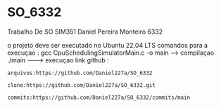 # SO_6332
 Trabalho De SO SIM351
 Daniel Pereira Monteiro 6332
 
 o projeto deve ser executado no Ubuntu 22.04 LTS
 comandos para a execuçao : 
 gcc CpuSchedulingSimulatorMain.c -o main --> compilaçao 
 ./main ---> execuçao 
 link github :

    arquivos:https://github.com/Daniel227a/SO_6332

    clone:https://github.com/Daniel227a/SO_6332.git

    commits:https://github.com/Daniel227a/SO_6332/commits/main


